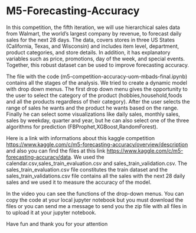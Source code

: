 # M5-Forecasting-Accuracy 
  In this competition, the fifth iteration, we will use hierarchical sales data from Walmart, the world’s largest company by revenue, to forecast daily sales for the next 28 days. The data, covers stores in three US States (California, Texas, and Wisconsin) and includes item level, department, product categories, and store details. In addition, it has explanatory variables such as price, promotions, day of the week, and special events. Together, this robust dataset can be used to improve forecasting accuracy.
  
  The file with the code (m5-competition-accuracy-uom-mbads-final.ipynb) contains all the stages of the analysis. We tried to create a dynamic model with drop down menus. 
The first drop down menu gives the opportunity to the user to select the category of the product (hobbies,household,foods and all the products regardless of their category).    After the user selects the range of sales he wants and the product he wants based on the range. Finally he can select some visualizations like daily sales, monthly sales, sales    by weekday, quarter and year, but he can also select one of the three algorithms for prediction (FBProphet,XGBoost,RandomForest).

Here is a link with informations about this kaggle competition  https://www.kaggle.com/c/m5-forecasting-accuracy/overview/description  and also you can find the files at this link https://www.kaggle.com/c/m5-forecasting-accuracy/data. We used the calendar.csv,sales_train_evaluation.csv and sales_train_validation.csv. The sales_train_evaluation.csv file 
constitutes the train dataset and the sales_train_validations.csv file contains all the sales with the next 28 daily sales and we used it to measure the accuracy of the model.

In the video you can see the functions of the drop-down menus. You can copy the code at your local jupyter notebook but you must download the files or you can send me a message to send you the zip file with all files in to upload it at your jupyter notebook. 

Have fun and thank you for your attention
